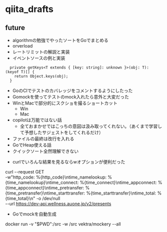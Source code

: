 # qiita_drafts

## future

- algorithmの勉強でやったソートをGoでまとめる
- orverload
- レートリミットの解説と実装
- イベントソースの例と実装

```
  private getKeys<T extends { [key: string]: unknown }>(obj: T): (keyof T)[] {
    return Object.keys(obj);
  }
```

- GoのCIでテストのカバレッジをコメントするようにしたった
- Gomockを使ってテストのmock入れたら意外と大変だった
- WinとMacで部分的にスクショを撮るショートカット
  - Win
  - Mac
- copilotは万能ではない話
  - 全ておまかせではこっちの意図は汲み取ってくれない。（あくまで学習して予想したサジェストをしてくれるだけ）
- ファイルの最終は改行を入れる
- GoでHeap使える話
- クイックソート全然理解できない

* curlでいろんな結果を見るならwオプションが便利だった

curl --request GET \
 -w"http_code: %{http_code}\ntime_namelookup: %{time_namelookup}\ntime_connect: %{time_connect}\ntime_appconnect: %{time_appconnect}\ntime_pretransfer: %{time_pretransfer}\ntime_starttransfer: %{time_starttransfer}\ntime_total: %{time_total}\n" -o /dev/null \
 --url https://dev-api.wellness.auone.jp/v2/presents

- Goでmockを自動生成

docker run -v "$PWD":/src -w /src vektra/mockery --all

